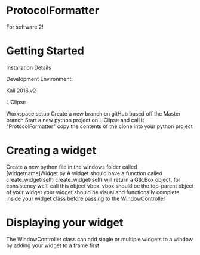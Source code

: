 # ProtocolFormatter
For software 2!

# Getting Started
Installation Details

Development Environment:

Kali 2016.v2

LiClipse
 
Workspace setup
Create a new branch on gitHub based off the Master branch
Start a new python project on LiClipse and call it "ProtocolFormatter"
copy the contents of the clone into your python project 
 
# Creating a widget 
Create a new python file in the windows folder called [widgetname]Widget.py
A widget should have a function called create_widget(self)
create_widget(self) will return a Gtk.Box object, for consistency we'll call this
object vbox. 
vbox should be the top-parent object of your widget
your widget should be visual and functionally complete inside your widget class 
before passing to the WindowController
 
# Displaying your widget
The WindowController class can add single or multiple widgets to a window 
by adding your widget to a frame first 